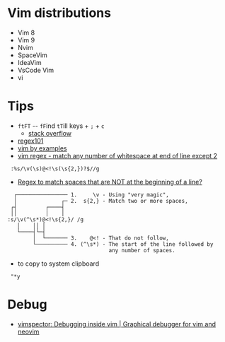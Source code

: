 # Vim distributions

* Vim 8
* Vim 9
* Nvim
* SpaceVim
* IdeaVim
* VsCode Vim
* vi

# Tips

* `ftFT` -- `fF`ind `tT`ill keys + `;` + `c`
  - [stack overflow](https://stackoverflow.com/questions/12495442/what-do-the-f-and-t-commands-do-in-vim)
* [regex101](https://regex101.com/r/GyxvOQ/1)
* [vim by examples](https://learnbyexample.gitbooks.io/vim-reference/content/Regular_Expressions.html)
* [vim regex - match any number of whitespace at end of line except 2](https://stackoverflow.com/questions/67616933/vim-regex-match-any-number-of-whitespace-at-end-of-line-except-2)  
```vim regex
 :%s/\v(\s)@<!\s(\s{2,})?$//g
```
* [Regex to match spaces that are NOT at the beginning of a line?](https://vi.stackexchange.com/questions/7914/regex-to-match-spaces-that-are-not-at-the-beginning-of-a-line) 
```vim regex 
  ┌──────────────── 1.     \v - Using "very magic",
  │              ┌─ 2.  s{2,} - Match two or more spaces,
 ┌┤         ┌────┤
 ││         │    │
:s/\v(^\s*)@<!\s{2,}/ /g
   │    ││ │
   └────┤└─┤
        │  └─────── 3.    @<! - That do not follow,
        └────────── 4. (^\s*) - The start of the line followed by
                                any number of spaces.
```
*  to copy to system clipboard 
```vim keymapping 
 "*y 
```
# Debug 
* [vimspector: Debugging inside vim | Graphical debugger for vim and neovim](https://www.youtube.com/watch?v=U4KLYhkIgB4)
